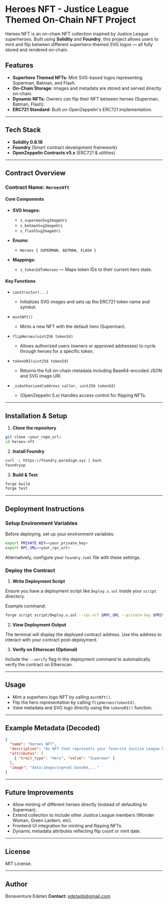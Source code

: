 # Heroes NFT - Justice League Themed On-Chain NFT Project

Heroes NFT is an on-chain NFT collection inspired by Justice League superheroes. Built using **Solidity** and **Foundry**, this project allows users to mint and flip between different superhero-themed SVG logos — all fully stored and rendered on-chain.

## Features

* **Superhero Themed NFTs:** Mint SVG-based logos representing Superman, Batman, and Flash.
* **On-Chain Storage:** Images and metadata are stored and served directly on-chain.
* **Dynamic NFTs:** Owners can flip their NFT between heroes (Superman, Batman, Flash).
* **ERC721 Standard:** Built on OpenZeppelin's ERC721 implementation.

---

## Tech Stack

* **Solidity 0.8.18**
* **Foundry** (Smart contract development framework)
* **OpenZeppelin Contracts v5.x** (ERC721 & utilities)

---

## Contract Overview

### Contract Name: `HeroesNft`

#### Core Components

* **SVG Images:**

  * `s_supermanSvgImageUri`
  * `s_batmanSvgImageUri`
  * `s_flashSvgImageUri`

* **Enums:**

  * `Heroes { SUPERMAN, BATMAN, FLASH }`

* **Mappings:**

  * `s_tokenIdToHeroes` — Maps token IDs to their current hero state.

#### Key Functions

* `constructor(...)`

  * Initializes SVG images and sets up the ERC721 token name and symbol.

* `mintNft()`

  * Mints a new NFT with the default hero (Superman).

* `flipHeroes(uint256 tokenId)`

  * Allows authorized users (owners or approved addresses) to cycle through heroes for a specific token.

* `tokenURI(uint256 tokenId)`

  * Returns the full on-chain metadata including Base64-encoded JSON and SVG image URI.

* `_isAuthorized(address caller, uint256 tokenId)`

  * (OpenZeppelin 5.x) Handles access control for flipping NFTs.

---

## Installation & Setup

1. **Clone the repository**

```bash
git clone <your_repo_url>
cd heroes-nft
```

2. **Install Foundry**

```bash
curl -L https://foundry.paradigm.xyz | bash
foundryup
```

3. **Build & Test**

```bash
forge build
forge test
```

---

## Deployment Instructions

### Setup Environment Variables

Before deploying, set up your environment variables:

```bash
export PRIVATE_KEY=<your_private_key>
export RPC_URL=<your_rpc_url>
```

Alternatively, configure your `foundry.toml` file with these settings.

### Deploy the Contract

1. **Write Deployment Script**

Ensure you have a deployment script like `Deploy.s.sol` inside your `script` directory.

Example command:

```bash
forge script script/Deploy.s.sol --rpc-url $RPC_URL --private-key $PRIVATE_KEY --broadcast --verify
```

2. **View Deployment Output**

The terminal will display the deployed contract address. Use this address to interact with your contract post-deployment.

3. **Verify on Etherscan (Optional)**

Include the `--verify` flag in the deployment command to automatically verify the contract on Etherscan.

---

## Usage

* Mint a superhero logo NFT by calling `mintNft()`.
* Flip the hero representation by calling `flipHeroes(tokenId)`.
* View metadata and SVG logo directly using the `tokenURI()` function.

---

## Example Metadata (Decoded)

```json
{
  "name": "Heroes NFT",
  "description": "An NFT that represents your favorite Justice League heroes.",
  "attributes": [
    { "trait_type": "Hero", "value": "Superman" }
  ],
  "image": "data:image/svg+xml;base64,..."
}
```

---

## Future Improvements

* Allow minting of different heroes directly (instead of defaulting to Superman).
* Extend collection to include other Justice League members (Wonder Woman, Green Lantern, etc).
* Frontend UI integration for minting and flipping NFTs.
* Dynamic metadata attributes reflecting flip count or mint date.

---

## License

MIT License.

---

## Author

Bonaventure Edetan
**Contact:** [edetanb@gmail.com](mailto:edetanb@gmail.com)
